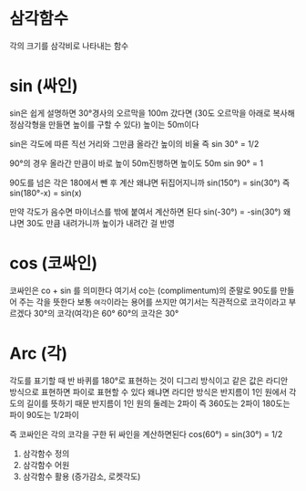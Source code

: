 # 삼각함수
각의 크기를 삼각비로 나타내는 함수

# sin (싸인)
sin은 쉽게 설명하면 30°경사의 오르막을 100m 갔다면
(30도 오르막을 아래로 복사해 정삼각형을 만들면 높이를 구할 수 있다)
높이는 50m이다

sin은 각도에 따른 직선 거리와 그만큼 올라간 높이의 비율
즉 sin 30° = 1/2


90°의 경우 올라간 만큼이 바로 높이
50m진행하면 높이도 50m
sin 90° = 1


90도를 넘은 각은 180에서 뺀 후 계산
왜냐면 뒤집어지니까
sin(150°) = sin(30°)
즉
sin(180°-x) = sin(x)

만약 각도가 음수면
마이너스를 밖에 붙여서 계산하면 된다
sin(-30°) = -sin(30°)
왜냐면 30도 만큼 내려가니까 높이가 내려간 걸 반영


# cos (코싸인)
코싸인은 co + sin 를 의미한다
여기서 co는 (complimentum)의 준말로 90도를 만들어 주는 각을 뜻한다 보통 `여각`이라는 용어를 쓰지만 여기서는 직관적으로 코각이라고 부르겠다
30°의 코각(여각)은 60°
60°의 코각은 30°

# Arc (각)
각도를 표기할 때 반 바퀴를 180°로 표현하는 것이 디그리 방식이고
같은 값은 라디안 방식으로 표현하면 파이로 표현할 수 있다
왜냐면 라디안 방식은 반지름이 1인 원에서 각도의 길이를 뜻하기 때문 반지름이 1인 원의 둘레는 2파이
즉 360도는 2파이
180도는 파이
90도는 1/2파이


즉 코싸인은 각의 코각을 구한 뒤 싸인을 계산하면된다
cos(60°) = sin(30°) = 1/2



1. 삼각함수 정의
2. 삼각함수 어원
3. 삼각함수 활용 (증가감소, 로켓각도)
